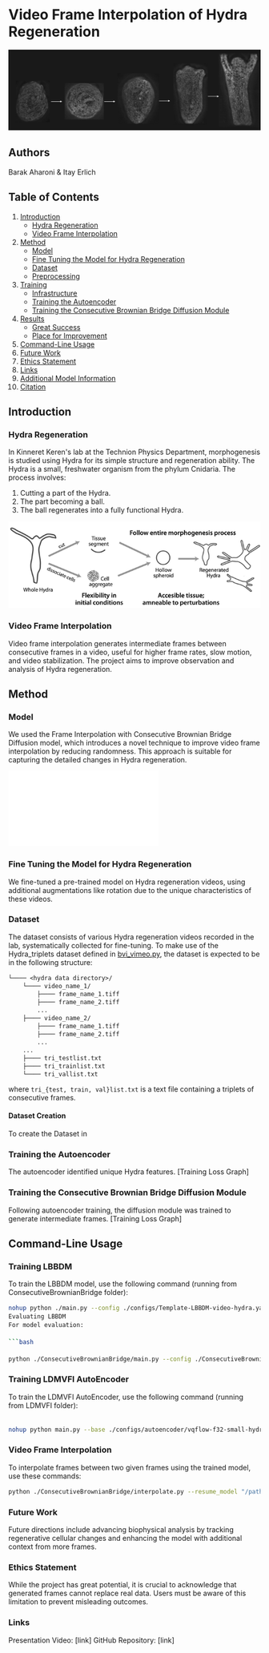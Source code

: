 # Video Frame Interpolation of Hydra Regeneration

![Hydra Regeneration in the Lab](./doc/process.png)

## Authors

Barak Aharoni & Itay Erlich

## Table of Contents

1. [Introduction](#introduction)
   - [Hydra Regeneration](#hydra-regeneration)
   - [Video Frame Interpolation](#video-frame-interpolation)
2. [Method](#method)
   - [Model](#model)
   - [Fine Tuning the Model for Hydra Regeneration](#fine-tuning-the-model-for-hydra-regeneration)
   - [Dataset](#dataset)
   - [Preprocessing](#preprocessing)
3. [Training](#training)
   - [Infrastructure](#infrastructure)
   - [Training the Autoencoder](#training-the-autoencoder)
   - [Training the Consecutive Brownian Bridge Diffusion Module](#training-the-consecutive-brownian-bridge-diffusion-module)
4. [Results](#results)
   - [Great Success](#great-success)
   - [Place for Improvement](#place-for-improvement)
5. [Command-Line Usage](#command-line-usage)
6. [Future Work](#future-work)
7. [Ethics Statement](#ethics-statement)
8. [Links](#links)
9. [Additional Model Information](#additional-model-information)
10. [Citation](#citation)

## Introduction

### Hydra Regeneration

In Kinneret Keren's lab at the Technion Physics Department, morphogenesis is studied using Hydra for its simple structure and regeneration ability. The Hydra is a small, freshwater organism from the phylum Cnidaria. The process involves:

1. Cutting a part of the Hydra.
2. The part becoming a ball.
3. The ball regenerates into a fully functional Hydra.

![Hydra Regeneration Process](./doc/hydra_regen.png)

### Video Frame Interpolation

Video frame interpolation generates intermediate frames between consecutive frames in a video, useful for higher frame rates, slow motion, and video stabilization. The project aims to improve observation and analysis of Hydra regeneration.

## Method

### Model

We used the Frame Interpolation with Consecutive Brownian Bridge Diffusion model, which introduces a novel technique to improve video frame interpolation by reducing randomness. This approach is suitable for capturing the detailed changes in Hydra regeneration.

![Model Architecture](./doc/overview.pdf)

### Fine Tuning the Model for Hydra Regeneration

We fine-tuned a pre-trained model on Hydra regeneration videos, using additional augmentations like rotation due to the unique characteristics of these videos.

### Dataset
The dataset consists of various Hydra regeneration videos recorded in the lab, systematically collected for fine-tuning.
To make use of the Hydra_triplets dataset defined in [bvi_vimeo.py](./LDMVFI/ldm/data/bvi_vimeo.py), the dataset is expected to be in the following structure:
```
└──── <hydra data directory>/
    └──── video_name_1/
        ├──── frame_name_1.tiff
        ├──── frame_name_2.tiff
        ...
    ├──── video_name_2/
        ├──── frame_name_1.tiff
        ├──── frame_name_2.tiff
        ...
    ...
    ├──── tri_testlist.txt
    ├──── tri_trainlist.txt
    └──── tri_vallist.txt
```
where ```tri_{test, train, val}list.txt``` is a text file containing a triplets of consecutive frames.

#### Dataset Creation
To create the Dataset in




### Training the Autoencoder

The autoencoder identified unique Hydra features. [Training Loss Graph]

### Training the Consecutive Brownian Bridge Diffusion Module

Following autoencoder training, the diffusion module was trained to generate intermediate frames. [Training Loss Graph]

## Command-Line Usage

### Training LBBDM

To train the LBBDM model, use the following command (running from ConsecutiveBrownianBridge folder):
```bash
nohup python ./main.py --config ./configs/Template-LBBDM-video-hydra.yaml --train --save_top --gpu_ids 0,1 -r ./results_LBBDM > LBBDM_train_output.log 2>&1 &
Evaluating LBBDM
For model evaluation:

```bash

python ./ConsecutiveBrownianBridge/main.py --config ./ConsecutiveBrownianBridge/configs/Template-LBBDM-video.yaml --gpu_ids 0 -r ./results_LBBDM --resume_model path/to/model.pth --sample_to_eval
```

### Training LDMVFI AutoEncoder
To train the LDMVFI AutoEncoder, use the following command (running from LDMVFI folder):

```bash

nohup python main.py --base ./configs/autoencoder/vqflow-f32-small-hydra-dataset.yaml -r "/raid/home/itayerlich/DL_Project/LDMVFI/results_hydra_small_dataset/VQGAN/new_vimeo.ckpt" -t --gpus 0,1,2 > output_train_small_dataset.log 2>&1 &
```
### Video Frame Interpolation
To interpolate frames between two given frames using the trained model, use these commands:

```bash
python ./ConsecutiveBrownianBridge/interpolate.py --resume_model "/path/to/model/checkpoint" --frame0 "/path/to/frame0" --frame1 "/path/to/frame1" -r "/path/to/output" --xN 8 --config ./ConsecutiveBrownianBridge/configs/Template-LBBDM-video.yaml --gpu_ids 0,1,2
```

### Future Work
Future directions include advancing biophysical analysis by tracking regenerative cellular changes and enhancing the model with additional context from more frames.

### Ethics Statement
While the project has great potential, it is crucial to acknowledge that generated frames cannot replace real data. Users must be aware of this limitation to prevent misleading outcomes.

### Links
Presentation Video: [link]
GitHub Repository: [link]